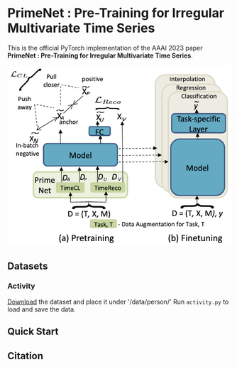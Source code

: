 # PrimeNet : Pre-Training for Irregular Multivariate Time Series
This is the official PyTorch implementation of the AAAI 2023 paper **PrimeNet : Pre-Training for Irregular Multivariate Time Series**.

![alt text](https://github.com/ranakroychowdhury/PrimeNet/blob/main/setup.png)


## Datasets

### Activity
[Download](https://archive.ics.uci.edu/ml/machine-learning-databases/00196/ConfLongDemo_JSI.txt) the dataset and place it under '/data/person/'
Run `activity.py` to load and save the data. 


## Quick Start


## Citation
